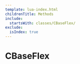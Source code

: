 ```yaml
---
template: lua-index.html
childrenTitle: Methods
include:
  startsWith: classes/CBaseFlex/
exclude:
  isIndex: true
---
```


# CBaseFlex
